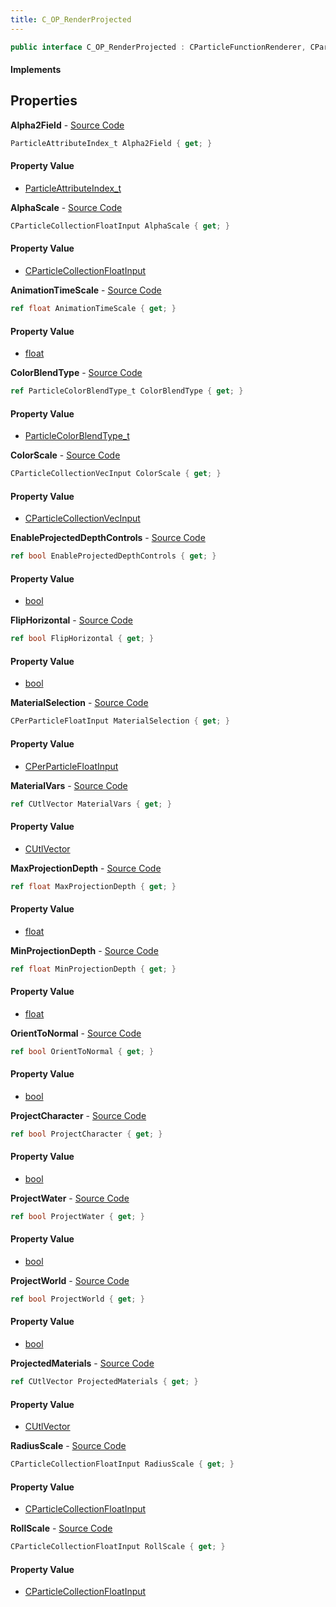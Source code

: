 ```yaml
---
title: C_OP_RenderProjected
---
```


```csharp
public interface C_OP_RenderProjected : CParticleFunctionRenderer, CParticleFunction, ISchemaClass<CParticleFunction>, ISchemaClass<CParticleFunctionRenderer>, ISchemaClass<C_OP_RenderProjected>, ISchemaField, ISchemaClass, INativeHandle
```

#### Implements

## Properties

**Alpha2Field** - [Source Code](https://github.com/swiftly-solution/swiftlys2/blob/main/managed/src/SwiftlyS2.Generated/Schemas/Interfaces/C_OP_RenderProjected.cs#L48)

```csharp
ParticleAttributeIndex_t Alpha2Field { get; }
```

#### Property Value

- [ParticleAttributeIndex_t](/docs/api/shared/schemadefinitions/particleattributeindex_t)

**AlphaScale** - [Source Code](https://github.com/swiftly-solution/swiftlys2/blob/main/managed/src/SwiftlyS2.Generated/Schemas/Interfaces/C_OP_RenderProjected.cs#L44)

```csharp
CParticleCollectionFloatInput AlphaScale { get; }
```

#### Property Value

- [CParticleCollectionFloatInput](/docs/api/shared/schemadefinitions/cparticlecollectionfloatinput)

**AnimationTimeScale** - [Source Code](https://github.com/swiftly-solution/swiftlys2/blob/main/managed/src/SwiftlyS2.Generated/Schemas/Interfaces/C_OP_RenderProjected.cs#L35)

```csharp
ref float AnimationTimeScale { get; }
```

#### Property Value

- [float](https://learn.microsoft.com/dotnet/api/system.single)

**ColorBlendType** - [Source Code](https://github.com/swiftly-solution/swiftlys2/blob/main/managed/src/SwiftlyS2.Generated/Schemas/Interfaces/C_OP_RenderProjected.cs#L52)

```csharp
ref ParticleColorBlendType_t ColorBlendType { get; }
```

#### Property Value

- [ParticleColorBlendType_t](/docs/api/shared/schemadefinitions/particlecolorblendtype_t)

**ColorScale** - [Source Code](https://github.com/swiftly-solution/swiftlys2/blob/main/managed/src/SwiftlyS2.Generated/Schemas/Interfaces/C_OP_RenderProjected.cs#L50)

```csharp
CParticleCollectionVecInput ColorScale { get; }
```

#### Property Value

- [CParticleCollectionVecInput](/docs/api/shared/schemadefinitions/cparticlecollectionvecinput)

**EnableProjectedDepthControls** - [Source Code](https://github.com/swiftly-solution/swiftlys2/blob/main/managed/src/SwiftlyS2.Generated/Schemas/Interfaces/C_OP_RenderProjected.cs#L24)

```csharp
ref bool EnableProjectedDepthControls { get; }
```

#### Property Value

- [bool](https://learn.microsoft.com/dotnet/api/system.boolean)

**FlipHorizontal** - [Source Code](https://github.com/swiftly-solution/swiftlys2/blob/main/managed/src/SwiftlyS2.Generated/Schemas/Interfaces/C_OP_RenderProjected.cs#L22)

```csharp
ref bool FlipHorizontal { get; }
```

#### Property Value

- [bool](https://learn.microsoft.com/dotnet/api/system.boolean)

**MaterialSelection** - [Source Code](https://github.com/swiftly-solution/swiftlys2/blob/main/managed/src/SwiftlyS2.Generated/Schemas/Interfaces/C_OP_RenderProjected.cs#L33)

```csharp
CPerParticleFloatInput MaterialSelection { get; }
```

#### Property Value

- [CPerParticleFloatInput](/docs/api/shared/schemadefinitions/cperparticlefloatinput)

**MaterialVars** - [Source Code](https://github.com/swiftly-solution/swiftlys2/blob/main/managed/src/SwiftlyS2.Generated/Schemas/Interfaces/C_OP_RenderProjected.cs#L40)

```csharp
ref CUtlVector MaterialVars { get; }
```

#### Property Value

- [CUtlVector](/docs/api/shared/natives/cutlvector)

**MaxProjectionDepth** - [Source Code](https://github.com/swiftly-solution/swiftlys2/blob/main/managed/src/SwiftlyS2.Generated/Schemas/Interfaces/C_OP_RenderProjected.cs#L28)

```csharp
ref float MaxProjectionDepth { get; }
```

#### Property Value

- [float](https://learn.microsoft.com/dotnet/api/system.single)

**MinProjectionDepth** - [Source Code](https://github.com/swiftly-solution/swiftlys2/blob/main/managed/src/SwiftlyS2.Generated/Schemas/Interfaces/C_OP_RenderProjected.cs#L26)

```csharp
ref float MinProjectionDepth { get; }
```

#### Property Value

- [float](https://learn.microsoft.com/dotnet/api/system.single)

**OrientToNormal** - [Source Code](https://github.com/swiftly-solution/swiftlys2/blob/main/managed/src/SwiftlyS2.Generated/Schemas/Interfaces/C_OP_RenderProjected.cs#L37)

```csharp
ref bool OrientToNormal { get; }
```

#### Property Value

- [bool](https://learn.microsoft.com/dotnet/api/system.boolean)

**ProjectCharacter** - [Source Code](https://github.com/swiftly-solution/swiftlys2/blob/main/managed/src/SwiftlyS2.Generated/Schemas/Interfaces/C_OP_RenderProjected.cs#L16)

```csharp
ref bool ProjectCharacter { get; }
```

#### Property Value

- [bool](https://learn.microsoft.com/dotnet/api/system.boolean)

**ProjectWater** - [Source Code](https://github.com/swiftly-solution/swiftlys2/blob/main/managed/src/SwiftlyS2.Generated/Schemas/Interfaces/C_OP_RenderProjected.cs#L20)

```csharp
ref bool ProjectWater { get; }
```

#### Property Value

- [bool](https://learn.microsoft.com/dotnet/api/system.boolean)

**ProjectWorld** - [Source Code](https://github.com/swiftly-solution/swiftlys2/blob/main/managed/src/SwiftlyS2.Generated/Schemas/Interfaces/C_OP_RenderProjected.cs#L18)

```csharp
ref bool ProjectWorld { get; }
```

#### Property Value

- [bool](https://learn.microsoft.com/dotnet/api/system.boolean)

**ProjectedMaterials** - [Source Code](https://github.com/swiftly-solution/swiftlys2/blob/main/managed/src/SwiftlyS2.Generated/Schemas/Interfaces/C_OP_RenderProjected.cs#L31)

```csharp
ref CUtlVector ProjectedMaterials { get; }
```

#### Property Value

- [CUtlVector](/docs/api/shared/natives/cutlvector)

**RadiusScale** - [Source Code](https://github.com/swiftly-solution/swiftlys2/blob/main/managed/src/SwiftlyS2.Generated/Schemas/Interfaces/C_OP_RenderProjected.cs#L42)

```csharp
CParticleCollectionFloatInput RadiusScale { get; }
```

#### Property Value

- [CParticleCollectionFloatInput](/docs/api/shared/schemadefinitions/cparticlecollectionfloatinput)

**RollScale** - [Source Code](https://github.com/swiftly-solution/swiftlys2/blob/main/managed/src/SwiftlyS2.Generated/Schemas/Interfaces/C_OP_RenderProjected.cs#L46)

```csharp
CParticleCollectionFloatInput RollScale { get; }
```

#### Property Value

- [CParticleCollectionFloatInput](/docs/api/shared/schemadefinitions/cparticlecollectionfloatinput)

